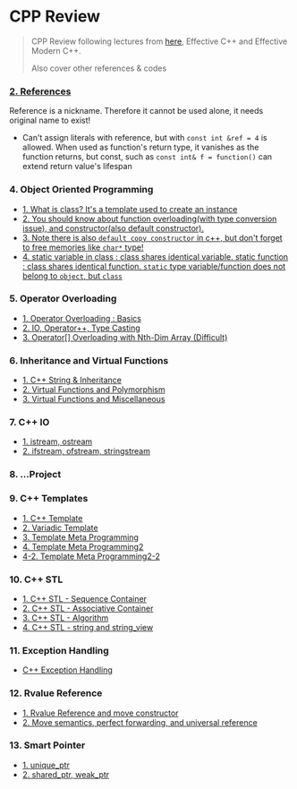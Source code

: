 # CPP Review
> CPP Review following lectures from [here](https://modoocode.com/135), Effective C++ and Effective Modern C++.
>
> Also cover other references & codes

### [2. References](https://github.com/hashnut/CPP_Review/blob/main/codes/2.cpp)

Reference is a nickname. Therefore it cannot be used alone, it needs original name to exist!

+ Can't assign literals with reference, but with `const int &ref = 4` is allowed. When used as function's return type, it vanishes as the function returns, but const, such as `const int& f = function()` can extend return value's lifespan

### 4. Object Oriented Programming

- [1. What is class? It's a template used to create an instance](https://github.com/hashnut/CPP_Review/blob/main/codes/4-1.cpp)
- [2. You should know about function overloading(with type conversion issue), and constructor(also default constructor).](https://github.com/hashnut/CPP_Review/blob/main/codes/4-2.cpp)
- [3. Note there is also `default copy constructor` in c++, but don't forget to free memories like `char*` type!](https://github.com/hashnut/CPP_Review/blob/main/codes/4-3.cpp)
- [4. static variable in class : class shares identical variable. static function : class shares identical function. `static` type variable/function does not belong to `object`, but `class`](https://github.com/hashnut/Algorithms_and_Languages/blob/main/CPP_Review/codes/4-4.cpp)

### 5. Operator Overloading
- [1. Operator Overloading : Basics](https://github.com/hashnut/Algorithms_and_Languages/blob/main/CPP_Review/codes/5-1.cpp)
- [2. IO, Operator++, Type Casting](https://github.com/hashnut/Algorithms_and_Languages/blob/main/CPP_Review/codes/5-2.cpp)
- [3. Operator[] Overloading with Nth-Dim Array (Difficult)](https://github.com/hashnut/Algorithms_and_Languages/blob/main/CPP_Review/codes/5-3.cpp)

### 6. Inheritance and Virtual Functions
- [1. C++ String & Inheritance](https://github.com/hashnut/Algorithms_and_Languages/blob/main/CPP_Review/codes/6-1.cpp)
- [2. Virtual Functions and Polymorphism](https://github.com/hashnut/Algorithms_and_Languages/blob/main/CPP_Review/codes/6-2.cpp)
- [3. Virtual Functions and Miscellaneous](https://github.com/hashnut/Algorithms_and_Languages/blob/main/CPP_Review/codes/6-3.cpp)

### 7. C++ IO
- [1. istream, ostream](https://github.com/hashnut/Algorithms_and_Languages/blob/main/CPP_Review/codes/7-1.cpp)
- [2. ifstream, ofstream, stringstream]()

### 8. ...Project



### 9. C++ Templates
- [1. C++ Template](https://github.com/hashnut/Algorithms_and_Languages/blob/main/CPP_Review/codes/9-1.cpp)
- [2. Variadic Template](https://github.com/hashnut/Algorithms_and_Languages/blob/main/CPP_Review/codes/9-2.cpp)
- [3. Template Meta Programming](https://github.com/hashnut/Algorithms_and_Languages/blob/main/CPP_Review/codes/9-3.cpp)
- [4. Template Meta Programming2](https://github.com/hashnut/Algorithms_and_Languages/blob/main/CPP_Review/codes/9-4.cpp)
- [4-2. Template Meta Programming2-2](https://github.com/hashnut/Algorithms_and_Languages/blob/main/CPP_Review/codes/9-4-2.cpp)


### 10. C++ STL
- [1. C++ STL - Sequence Container](https://github.com/hashnut/Algorithms_and_Languages/blob/main/CPP_Review/codes/10-1.cpp)
- [2. C++ STL - Associative Container](https://github.com/hashnut/Algorithms_and_Languages/blob/main/CPP_Review/codes/10-2.cpp)
- [3. C++ STL - Algorithm](https://github.com/hashnut/Algorithms_and_Languages/blob/main/CPP_Review/codes/10-3.cpp)
- [4. C++ STL - string and string_view](https://github.com/hashnut/Algorithms_and_Languages/blob/main/CPP_Review/codes/10-4.cpp)

### 11. Exception Handling
- [C++ Exception Handling](https://github.com/hashnut/Algorithms_and_Languages/blob/main/CPP_Review/codes/11-1.cpp)

### 12. Rvalue Reference
- [1. Rvalue Reference and move constructor](https://github.com/hashnut/Algorithms_and_Languages/blob/main/CPP_Review/codes/12-1.cpp)
- [2. Move semantics, perfect forwarding, and universal reference ](https://koreanfoodie.me/807)

### 13. Smart Pointer
- [1. unique_ptr](https://koreanfoodie.me/840)
- [2. shared_ptr, weak_ptr](https://koreanfoodie.me/842)


